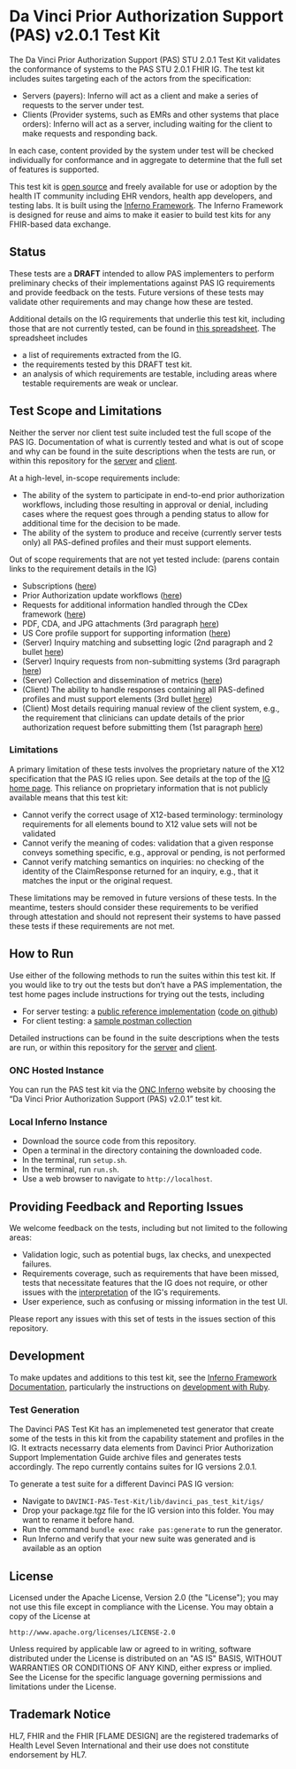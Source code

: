 # Da Vinci Prior Authorization Support (PAS) v2.0.1 Test Kit

The Da Vinci Prior Authorization Support (PAS) STU 2.0.1 Test Kit validates the 
conformance of systems to the PAS STU 2.0.1 FHIR IG. The test kit includes
suites targeting each of the actors from the specification:

- Servers (payers): Inferno will act as a client and make a series of
  requests to the server under test.
- Clients (Provider systems, such as EMRs and other systems that place orders): 
  Inferno will act as a server, including waiting for the client to make requests 
  and responding back.

In each case, content provided by the system under test will be checked individually
for conformance and in aggregate to determine that the full set of features is
supported.

This test kit is [open source](#license) and freely available for use or
adoption by the health IT community including EHR vendors, health app
developers, and testing labs. It is built using the [Inferno
Framework](https://inferno-framework.github.io/). The Inferno Framework is
designed for reuse and aims to make it easier to build test kits for any
FHIR-based data exchange.

## Status

These tests are a **DRAFT** intended to allow PAS implementers to perform 
preliminary checks of their implementations against PAS IG requirements and provide 
feedback on the tests. Future versions of these tests may validate other 
requirements and may change how these are tested.

Additional details on the IG requirements that underlie this test kit, including those 
that are not currently tested, can be found in [this spreadsheet](lib/davinci_pas_test_kit/docs/PAS%20Requirements%20Interpretation.xlsx). The spreadsheet includes

- a list of requirements extracted from the IG.
- the requirements tested by this DRAFT test kit.
- an analysis of which requirements are testable, including areas where testable requirements are weak or unclear.

## Test Scope and Limitations

Neither the server nor client test suite included test the full scope of the PAS IG.
Documentation of what is currently tested and what is out of scope and why can be
found in the suite descriptions when the tests are run, or within this repository
for the [server](lib/davinci_pas_test_kit/docs/server_suite_description_v201.md#testing-limitations)
and [client](lib/davinci_pas_test_kit/docs/client_suite_description_v201.md#testing-limitations).

At a high-level, in-scope requirements include:

- The ability of the system to participate in end-to-end prior authorization
  workflows, including those resulting in approval or denial, including cases
  where the request goes through a pending status to allow for additional time
  for the decision to be made.
- The ability of the system to produce and receive (currently server tests only)
  all PAS-defined profiles and their must support elements.

Out of scope requirements that are not yet tested include: (parens contain links to the requirement details in the IG)

- Subscriptions ([here](https://hl7.org/fhir/us/davinci-pas/STU2/specification.html#subscription))
- Prior Authorization update workflows ([here](https://hl7.org/fhir/us/davinci-pas/STU2/specification.html#updating-authorization-requests))
- Requests for additional information handled through the CDex framework ([here](https://hl7.org/fhir/us/davinci-pas/STU2/additionalinfo.html))
- PDF, CDA, and JPG attachments (3rd paragraph [here](https://hl7.org/fhir/us/davinci-pas/STU2/specification.html#prior-authorization-submission))
- US Core profile support for supporting information ([here](https://hl7.org/fhir/us/davinci-pas/STU2/specification.html#integration-with-other-implementation-guides))
- (Server) Inquiry matching and subsetting logic (2nd paragraph and 2 bullet [here](https://hl7.org/fhir/us/davinci-pas/STU2/specification.html#prior-authorization-inquiries))
- (Server) Inquiry requests from non-submitting systems (3rd paragraph [here](https://hl7.org/fhir/us/davinci-pas/STU2/specification.html#pended-authorization-responses))
- (Server) Collection and dissemination of metrics ([here](https://hl7.org/fhir/us/davinci-pas/STU2/metrics.html))
- (Client) The ability to handle responses containing all PAS-defined profiles and must support elements (3rd bullet [here](https://hl7.org/fhir/us/davinci-pas/STU2/background.html#must-support))
- (Client) Most details requiring manual review of the client system, e.g., the requirement that clinicians can update details of the prior authorization request before submitting them (1st paragraph [here](https://hl7.org/fhir/us/davinci-pas/STU2/usecases.html#submit-prior-authorization))

### Limitations

A primary limitation of these tests involves the proprietary nature of the X12 specification that the PAS IG relies upon. See details at the top of the 
[IG home page](https://hl7.org/fhir/us/davinci-pas/STU2/index.html). This reliance 
on proprietary information that is not publicly available means that this test kit:

- Cannot verify the correct usage of X12-based terminology: terminology requirements for all elements bound to X12
  value sets will not be validated
- Cannot verify the meaning of codes: validation that a given response conveys something specific, e.g., approval
  or pending, is not performed
- Cannot verify matching semantics on inquiries: no checking of the identity of the ClaimResponse returned for an
  inquiry, e.g., that it matches the input or the original request.

These limitations may be removed in future versions of these tests. In the meantime, testers should consider these
requirements to be verified through attestation and should not represent their systems to have passed these tests
if these requirements are not met.

## How to Run

Use either of the following methods to run the suites within this test kit.
If you would like to try out the tests but don’t have a PAS implementation, 
the test home pages include instructions for trying out the tests, including

- For server testing: a [public reference implementation](https://prior-auth.davinci.hl7.org/fhir)
  ([code on github](https://github.com/HL7-DaVinci/prior-auth))
- For client testing: a [sample postman collection](config/PAS%20Test%20Kit%20Client%20Test%20Demo.postman_collection.json)

Detailed instructions can be found in the suite descriptions when the tests
are run, or within this repository for the 
[server](lib/davinci_pas_test_kit/docs/server_suite_description_v201.md#running-the-tests) and
[client](lib/davinci_pas_test_kit/docs/client_suite_description_v201.md#running-the-tests).

### ONC Hosted Instance

You can run the PAS test kit via the [ONC Inferno](https://inferno.healthit.gov/test-kits/davinci-pas/) website by choosing the “Da Vinci Prior Authorization Support (PAS) v2.0.1” test kit.

### Local Inferno Instance

- Download the source code from this repository.
- Open a terminal in the directory containing the downloaded code.
- In the terminal, run `setup.sh`.
- In the terminal, run `run.sh`.
- Use a web browser to navigate to `http://localhost`.

## Providing Feedback and Reporting Issues

We welcome feedback on the tests, including but not limited to the following areas:
- Validation logic, such as potential bugs, lax checks, and unexpected failures.
- Requirements coverage, such as requirements that have been missed, tests that necessitate features that the IG does not require, or other issues with the [interpretation](lib/davinci_pas_test_kit/docs/PAS%20Requirements%20Interpretation.xlsx) of the IG's requirements.
- User experience, such as confusing or missing information in the test UI.

Please report any issues with this set of tests in the issues section of this repository.

## Development

To make updates and additions to this test kit, see the 
[Inferno Framework Documentation](https://inferno-framework.github.io/docs/),
particularly the instructions on 
[development with Ruby](https://inferno-framework.github.io/docs/getting-started/#development-with-ruby).

### Test Generation

The Davinci PAS Test Kit has an implemeneted test generator that create some of the
tests in this kit from the capability statement and profiles in the IG. It
extracts necessarry data elements from Davinci Prior Authorization Support Implementation Guide archive files and generates tests accordingly. The repo currently contains
suites for IG versions 2.0.1.

To generate a test suite for a different Davinci PAS IG version:

- Navigate to `DAVINCI-PAS-Test-Kit/lib/davinci_pas_test_kit/igs/`
- Drop your package.tgz file for the IG version into this folder. You may want to rename it before hand.
- Run the command `bundle exec rake pas:generate` to run the generator.
- Run Inferno and verify that your new suite was generated and is available as an option

## License

Licensed under the Apache License, Version 2.0 (the "License"); you may not use
this file except in compliance with the License. You may obtain a copy of the
License at
```
http://www.apache.org/licenses/LICENSE-2.0
```
Unless required by applicable law or agreed to in writing, software distributed
under the License is distributed on an "AS IS" BASIS, WITHOUT WARRANTIES OR
CONDITIONS OF ANY KIND, either express or implied. See the License for the
specific language governing permissions and limitations under the License.

## Trademark Notice

HL7, FHIR and the FHIR [FLAME DESIGN] are the registered trademarks of Health
Level Seven International and their use does not constitute endorsement by HL7.